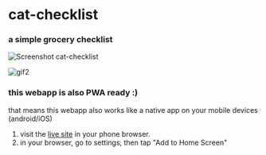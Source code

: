# cat-checklist
### a simple grocery checklist

![Screenshot cat-checklist](https://github.com/ladyMariele/cat-checklist/assets/102813740/9f98a395-fa34-42a1-836e-98bb4f842235)

![gif2](https://github.com/ladyMariele/cat-checklist/assets/102813740/e7553a34-dbff-4ee3-8c6a-1bdcbd2e09e1)

### this webapp is also PWA ready :)
  that means this webapp also works like a native app on your mobile devices (android/iOS)
  
1. visit the [live site](https://ladymariele.github.io/cat-checklist/) in your phone browser.
2. in your browser, go to settings, then tap "Add to Home Screen"
